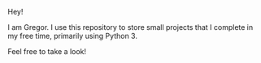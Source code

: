 Hey!

I am Gregor. I use this repository to store small projects that I complete in my free time, primarily using Python 3.

Feel free to take a look!
